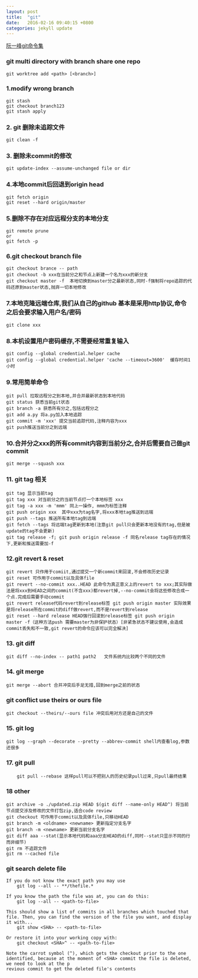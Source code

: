 ```yaml
---
layout: post
title:  "git"
date:   2016-02-16 09:40:15 +0800
categories: jekyll update
---
```


[阮一峰git命令集](http://www.ruanyifeng.com/blog/2015/12/git-cheat-sheet.html "阮一峰git命令集")


### git multi directory with branch share one repo

    git worktree add <path> [<branch>]

### 1.modify wrong branch
```
git stash
git checkout branch123
git stash apply
```

### 2. git 删除未追踪文件
```
git clean -f
```

### 3. 删除未commit的修改
```
git update-index --assume-unchanged file or dir
```

### 4.本地commit后回退到origin head
```
git fetch origin
git reset --hard origin/master
```

### 5.删除不存在对应远程分支的本地分支
```
git remote prune
or
git fetch -p
```

### 6.git checkout branch file
```
git checkout brance -- path
git checkout -b xxx在当前分之和节点上新建一个名为xxx的新分支
git checkout master -f  本地切换到master分之最新状态,同时-f强制将repo追踪的代码还原到master状态,抛弃一切本地修改
```

### 7.本地克隆远端仓库,我们从自己的github 基本是采用http协议,命令之后会要求输入用户名/密码
```
git clone xxx
```

### 8.本机设置用户密码缓存,不需要经常重复输入
```
git config --global credential.helper cache
git config --global credential.helper 'cache --timeout=3600'  缓存时间1小时
```

### 9.常用简单命令
```
git pull 拉取远程分之到本地,并合并最新状态到本地代码 
git status 获悉当前git状态
git branch -a 获悉所有分之,包括远程分之
git add a.py 将a.py加入本地追踪
git commit -m 'xxx' 提交当前追踪代码,注释内容为xxx
git push推送当前分之到远端
```

### 10.合并分之xxx的所有commit内容到当前分之,合并后需要自己做git commit
```
git merge --squash xxx 
```

### 11. git tag 相关
```
git tag 显示当前tag
git tag xxx 对当前分之的当前节点打一个本地标签 xxx
git tag -a xxx -m 'mmm' 同上一操作, mmm为标签注释
git push origin xxx  其中xxx为tag名字,将xxx本地tag推送到远端
git push --tags 推送所有本地tag到远端
git fetch --tags 将远端tag更新到本地(注意git pull只会更新本地没有的tag,但是被update的tag不会更新)
git tag release -f; git push origin release -f 同名release tag存在的情况下,更新和推送需要加-f
```

### 12.git revert & reset
```
git revert 只作用于comiit,通过提交一个新commit来回滚,不会修改历史记录
git reset 可作用于commit以及具体file
git revert --no-commit xxx..HEAD 此命令为真正意义上的revert to xxx;其实际做法是将xxx到HEAD之间的commit(不含xxx)都revert掉,--no-commit会将这些修改合成一个点.完成后需要手动commit
git revert release代码revert到release标签 git push origin master 实际效果是将release所在commit的diff做revert,而不是revert到release
git reset --hard release HEAD强行回滚到release标签 git push origin master -f（这种方法push 需要master为非保护状态）[非紧急状态不建议使用,会造成commit丢失和不一致,git revert的命令应该可以完全解决]
```

### 13. git diff 
```
git diff --no-index -- path1 path2   文件系统内比较两个不同的文件
```

### 14. git merge

    git merge --abort 合并冲突后手足无措,回到merge之前的状态

### git  conflict use theirs or ours file
    git checkout --theirs/--ours file 冲突后用对方还是自己的文件


### 15. git log
```
git log --graph --decorate --pretty --abbrev-commit shell内查看log,参数还很多
```

### 17. git pull
```
    git pull --rebase 这样pull可以不把别人的历史纪录pull过来,只pull最终结果
```

### 18 other
```
git archive -o ./updated.zip HEAD $(git diff --name-only HEAD^) 将当前节点提交涉及修改的文件打包zip,适合code review
git checkout 可作用于commit以及具体file,只移动HEAD
git branch -m <oldname> <newname> 更新指定分支名字
git branch -m <newname> 更新当前分支名字
git diff aaa --stat(显示本地代码和aaa分支HEAD的diff,同时--stat只显示不同的行而非细节)
git rm 不追踪文件
git rm --cached file
```

### git search delete file

    If you do not know the exact path you may use
        git log --all -- **/thefile.*

    If you know the path the file was at, you can do this:
        git log --all -- <path-to-file>

    This should show a list of commits in all branches which touched that file. Then, you can find the version of the file you want, and display it with...
        git show <SHA> -- <path-to-file>

    Or restore it into your working copy with:
        git checkout <SHA>^ -- <path-to-file>

    Note the carrot symbol (^), which gets the checkout prior to the one identified, because at the moment of <SHA> commit the file is deleted, we need to look at the p
    revious commit to get the deleted file's contents

